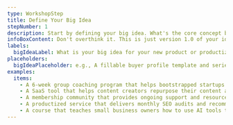 ```yaml
---
type: WorkshopStep
title: Define Your Big Idea
stepNumber: 1
description: Start by defining your big idea. What's the core concept behind your offer? This doesn't need to be perfect - we'll refine it throughout the workshop.
infoBoxContent: Don't overthink it. This is just version 1.0 of your idea. You'll refine it as you dig deeper.
labels:
  bigIdeaLabel: What is your big idea for your new product or productized service?
placeholders:
  bigIdeaPlaceholder: e.g., A fillable buyer profile template and series of custom GPTs that helps entrepreneurs identify the best-fit buyers for their underperforming product/service
examples:
  items:
    - A 6-week group coaching program that helps bootstrapped startups fix their user onboarding experience
    - A SaaS tool that helps content creators repurpose their content across multiple platforms
    - A membership community that provides ongoing support and resources for freelance designers
    - A productized service that delivers monthly SEO audits and recommendations for e-commerce stores
    - A course that teaches small business owners how to use AI tools to streamline their operations
---
```

